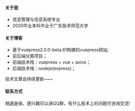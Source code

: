 <ClientOnly>
  <Time></Time>
</ClientOnly>

#### 关于我
- 信息管理与信息系统专业
- 2020毕业本科毕业于广东技术师范大学

#### 关于博客
- 基于vuepress2.0.0-beta.61构建的vuepress网站;
- 前后端分离项目；
- 前端技术栈：vuepress + vue + axios；
- 后端技术栈：nodejs(express)；

技术文章会持续更新~~~


#### 联系方式
相遇是缘，感兴趣可以进QQ群，有什么技术上的问题可咨询交流!


<!-- <ClientOnly>
  <Home></Home>
</ClientOnly> -->

<ClientOnly>
  <Notice></Notice>
</ClientOnly>

<ClientOnly>
  <Reward />
</ClientOnly>

<ClientOnly>
  <Valine></Valine>
</ClientOnly>

<ClientOnly>
  <Navbar></Navbar>
</ClientOnly>
